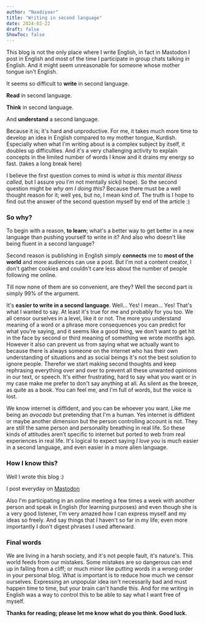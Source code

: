 ```yaml
---
author: "Naadiyaar"
title: "Writing in second language"
date: 2024-02-22
draft: false
ShowToc: false
---
```

This blog is not the only place where I write English, in fact in Mastodon I post in English and most of the time I participate in group chats talking in English.
And it might seem unreasonable for someone whose mother tongue isn't English.

It seems so difficult to **write** in second language.

**Read** in second language.

**Think** in second language.

And **understand** a second language.

Because it is; it's hard and unproductive. For me, it takes much more time to develop an idea in English compared to my mother tongue, Kurdish. Especially when what I'm writing about is a complex subject by itself, it doubles up difficulties. And it's a very challenging activity to explain concepts in the limited number of words I know and it drains my energy so fast. (takes a long break here)

I believe the first question comes to mind is *what is this mental illness called*, but I assure you I'm not mentally sick(I hope). 
So the second question might be *why am I doing this?* Because there must be a well thought reason for it; well yes, but no, I mean kind of.
The truth is I hope to find out the answer of the second question myself by end of the article :)

### So why?
To begin with a reason, **to learn**; what's a better way to get better in a new language than pushing yourself to write in it? And also who doesn't like being fluent in a second language?

Second reason is publishing in English simply **connects** me to **most of the world** and more audiences can use a post. But I'm not a content creator, I don't gather cookies and couldn't care less about the number of people following me online.

Till now none of them are so convenient, are they? Well the second part is simply 99% of the argument.

It's **easier to write in a second language**. Well... Yes! I mean... Yes! That's what I wanted to say. At least it's true for me and probably for you too. We all censor ourselves in a level, like it or not.
The more you understand meaning of a word or a phrase more consequences you can predict for what you're saying, and it seems like a good thing, we don't want to get hit in the face by second or third meaning of something we wrote months ago.
However it also can prevent us from saying what we actually want to because there is always someone on the internet who has their own understanding of situations and as social beings it's not the best solution to ignore people.
Therefor we start making second thoughts and keep rephrasing everything over and over to prevent all these unwanted opinions in our text, or speech.
It's either frustrating, hard to say what you want or in my case make me prefer to don't say anything at all.
As silent as the breeze, as quite as a book. You can feel me, and I'm full of words, but the voice is lost.

We know internet is diffident, and you can be whoever you want. Like me being an *avocado* but pretending that I'm a human. 
Yes internet is diffident or maybe another dimension but the person controlling account is not. They are still the same person and personality breathing in real life.
So these kinds of attitudes aren't specific to internet but ported to web from real experiences in real life.
It's logical to expect saying *I love you* is much easier in a second language, and even easier in a more alien language.

### How I know this? 
Well I wrote this blog :) 

I post everyday on [Mastodon](https://joinmastodon.org/)

Also I'm participating in an online meeting a few times a week with another person and speak in English (for learning purposes) and even though she is a very good listener, I'm very amazed how I can express myself and my ideas so freely. And say things that I haven't so far in my life; even more importantly I don't digest phrases I used afterward.

### Final words
We are living in a harsh society, and it's not people fault, it's nature's.
This world feeds from our mistakes. Some mistakes are so dangerous can end up in falling from a cliff; or much minor like putting words in a wrong order in your personal blog.
What is important is to reduce how much we censor ourselves. Expressing an unpopular idea isn't necessarily bad and must happen time to time, but your brain can't handle this.
And for me writing in English was a way to control this to be able to say what I want free of myself.

**Thanks for reading; please let me know what do you think.
Good luck.**
